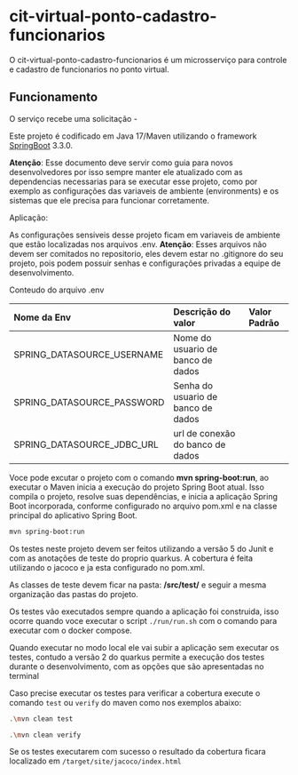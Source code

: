 # cit-virtual-ponto-cadastro-funcionarios

O cit-virtual-ponto-cadastro-funcionarios é um microsserviço para controle e cadastro de funcionarios no ponto virtual.

## Funcionamento

O serviço recebe uma solicitação 
    - 

Este projeto é codificado em Java 17/Maven utilizando o framework [SpringBoot](<https://spring.io/>) 3.3.0.

**Atenção**: Esse documento deve servir como guia para novos desenvolvedores por isso sempre manter ele atualizado com as dependencias necessarias para se executar esse projeto, 
como por exemplo as configurações das variaveis de ambiente (environments) e os sistemas que ele precisa para funcionar corretamente.

Aplicação: 

As configurações sensiveis desse projeto ficam em variaveis de ambiente que estão localizadas nos arquivos .env.
**Atenção**: Esses arquivos não devem ser comitados no repositorio, eles devem estar no .gitignore do seu projeto, pois podem possuir senhas 
e configurações privadas a equipe de desenvolvimento.

Conteudo do arquivo .env

| Nome da Env                 | Descrição do valor                               | Valor Padrão                                                        |
|:----------------------------|:-------------------------------------------------|:--------------------------------------------------------------------|
| SPRING_DATASOURCE_USERNAME | Nome do usuario de banco de dados                |                                                                      |
| SPRING_DATASOURCE_PASSWORD | Senha do usuario de banco de dados               |                                                                      |
| SPRING_DATASOURCE_JDBC_URL | url de conexão do banco de dados                 |                                                                      |


Voce pode excutar o projeto com o comando **mvn spring-boot:run**, ao executar o Maven inicia a execução do projeto Spring Boot atual. Isso compila o projeto, resolve suas dependências, e inicia a aplicação Spring Boot incorporada, conforme configurado no arquivo pom.xml e na classe principal do aplicativo Spring Boot.

``` bash
mvn spring-boot:run
```


Os testes neste projeto devem ser feitos utilizando a versão 5 do Junit e com as anotações de teste do proprio quarkus.
A cobertura é feita utilizando o jacoco e ja esta configurado no pom.xml.

As classes de teste devem ficar na pasta: **/src/test/** e seguir a mesma organização das pastas do projeto.

Os testes vão executados sempre quando a aplicação foi construida, isso ocorre quando voce executar o script `./run/run.sh` com o comando
para executar com o docker compose.

Quando executar no modo local ele vai subir a aplicação sem executar os testes, contudo a versão 2 do quarkus permite a execução dos testes
durante o desenvolvimento, com as opções que são apresentadas no terminal

Caso precise executar os testes para verificar a cobertura execute o comando `test` ou `verify` do maven como nos exemplos abaixo:

``` bash
.\mvn clean test
```

``` bash
.\mvn clean verify
```

Se os testes executarem com sucesso o resultado da cobertura ficara localizado em `/target/site/jacoco/index.html`

